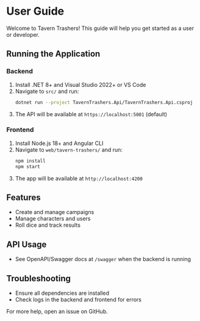 # User Guide

Welcome to Tavern Trashers! This guide will help you get started as a user or developer.

## Running the Application

### Backend
1. Install .NET 8+ and Visual Studio 2022+ or VS Code
2. Navigate to `src/` and run:
   ```sh
   dotnet run --project TavernTrashers.Api/TavernTrashers.Api.csproj
   ```
3. The API will be available at `https://localhost:5001` (default)

### Frontend
1. Install Node.js 18+ and Angular CLI
2. Navigate to `web/tavern-trashers/` and run:
   ```sh
   npm install
   npm start
   ```
3. The app will be available at `http://localhost:4200`

## Features
- Create and manage campaigns
- Manage characters and users
- Roll dice and track results

## API Usage
- See OpenAPI/Swagger docs at `/swagger` when the backend is running

## Troubleshooting
- Ensure all dependencies are installed
- Check logs in the backend and frontend for errors

For more help, open an issue on GitHub.
